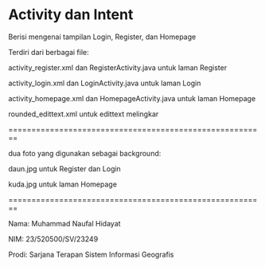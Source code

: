 # Activity dan Intent
Berisi mengenai tampilan Login, Register, dan Homepage

Terdiri dari berbagai file:

activity_register.xml dan RegisterActivity.java untuk laman Register

activity_login.xml dan LoginActivity.java untuk laman Login

activity_homepage.xml dan HomepageActivity.java untuk laman Homepage

rounded_edittext.xml untuk edittext melingkar

========================================================

dua foto yang digunakan sebagai background:

daun.jpg untuk Register dan Login

kuda.jpg untuk laman Homepage

========================================================

Nama: Muhammad Naufal Hidayat

NIM: 23/520500/SV/23249

Prodi: Sarjana Terapan Sistem Informasi Geografis
